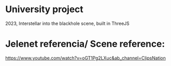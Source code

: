 # University project
2023, Interstellar into the blackhole scene, built in ThreeJS
# Jelenet referencia/ Scene reference:
https://www.youtube.com/watch?v=oGT1Pg2LXuc&ab_channel=ClipsNation
